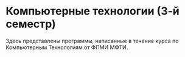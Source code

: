 # Компьютерные технологии (3-й семестр)

Здесь представлены программы, написанные в течение курса по Компьютерным Технологиям от ФПМИ МФТИ.